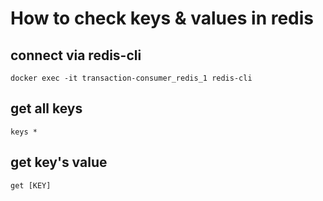 
# How to check keys & values in redis

## connect via redis-cli

```
docker exec -it transaction-consumer_redis_1 redis-cli
```

## get all keys

```
keys *
```

## get key's value

```
get [KEY]
```

